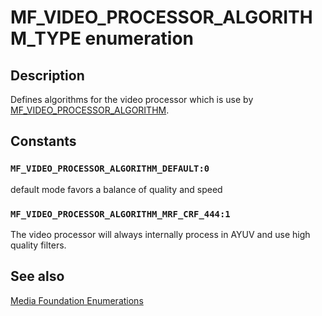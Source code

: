 # MF_VIDEO_PROCESSOR_ALGORITHM_TYPE enumeration

## Description

Defines algorithms for the video processor which is use by [MF_VIDEO_PROCESSOR_ALGORITHM](https://learn.microsoft.com/windows/desktop/medfound/mf-video-processor-algorithm).

## Constants

### `MF_VIDEO_PROCESSOR_ALGORITHM_DEFAULT:0`

default mode favors a balance of quality and speed

### `MF_VIDEO_PROCESSOR_ALGORITHM_MRF_CRF_444:1`

The video processor will always internally process in AYUV and use high quality filters.

## See also

[Media Foundation Enumerations](https://learn.microsoft.com/windows/desktop/medfound/media-foundation-enumerations)